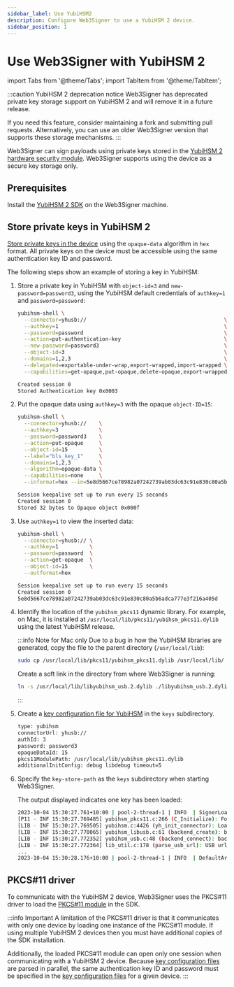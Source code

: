 ```yaml
---
sidebar_label: Use YubiHSM2
description: Configure Web3Signer to use a YubiHSM 2 device.
sidebar_position: 1
---
```


# Use Web3Signer with YubiHSM 2

import Tabs from '@theme/Tabs';
import TabItem from '@theme/TabItem';

:::caution YubiHSM 2 deprecation notice
Web3Signer has deprecated private key storage support on YubiHSM 2 and will remove it in a future release.

If you need this feature, consider maintaining a fork and submitting pull requests. Alternatively, you can
use an older Web3Signer version that supports these storage mechanisms.
:::

Web3Signer can sign payloads using private keys stored in the [YubiHSM 2 hardware security module].
Web3Signer supports using the device as a secure key storage only.

## Prerequisites

Install the [YubiHSM 2 SDK] on the Web3Signer machine.

## Store private keys in YubiHSM 2

[Store private keys in the device] using the `opaque-data` algorithm in `hex` format.
All private keys on the device must be accessible using the same authentication key ID and password.

The following steps show an example of storing a key in YubiHSM:

1. Store a private key in YubiHSM with `object-id=3` and `new-password=password3`, using the
    YubiHSM default credentials of `authkey=1` and `password=password`:

    <Tabs>
    <TabItem value="Command" label="Command" default>

    ```bash
    yubihsm-shell \
      --connector=yhusb://                                            \
      --authkey=1                                                     \
      --password=password                                             \
      --action=put-authentication-key                                 \
      --new-password=password3                                        \
      --object-id=3                                                   \
      --domains=1,2,3                                                 \
      --delegated=exportable-under-wrap,export-wrapped,import-wrapped \
      --capabilities=get-opaque,put-opaque,delete-opaque,export-wrapped,get-pseudo-random,put-wrap-key,import-wrapped
    ```
  
    </TabItem>
    <TabItem value="Output" label="Output" >

    ```bash
    Created session 0
    Stored Authentication key 0x0003
    ```

    </TabItem>
    </Tabs>

2. Put the opaque data using `authkey=3` with the opaque `object-ID=15`:

    <Tabs>
    <TabItem value="Command" label="Command" default>

    ```bash
    yubihsm-shell \
      --connector=yhusb://    \
      --authkey=3             \
      --password=password3    \
      --action=put-opaque     \
      --object-id=15          \
      --label="bls_key_1"     \
      --domains=1,2,3         \
      --algorithm=opaque-data \
      --capabilities=none     \
      --informat=hex --in=5e8d5667ce78982a07242739ab03dc63c91e830c80a5b6adca777e3f216a405d
    ```

    </TabItem>
    <TabItem value="Output" label="Output" >

    ```bash
    Session keepalive set up to run every 15 seconds
    Created session 0
    Stored 32 bytes to Opaque object 0x000f
    ```

    </TabItem>
    </Tabs>

3. Use `authkey=1` to view the inserted data:

    <Tabs>
    <TabItem value="Command" label="Command" default>
  
    ```bash
    yubihsm-shell \
      --connector=yhusb:// \
      --authkey=1          \
      --password=password  \
      --action=get-opaque  \
      --object-id=15       \
      --outformat=hex
    ```
  
    </TabItem>
    <TabItem value="Output" label="Output" >
  
    ```bash
    Session keepalive set up to run every 15 seconds
    Created session 0
    5e8d5667ce78982a07242739ab03dc63c91e830c80a5b6adca777e3f216a405d
    ```
  
    </TabItem>
    </Tabs>

4. Identify the location of the `yubihsm_pkcs11` dynamic library.
    For example, on Mac, it is installed at `/usr/local/lib/pkcs11/yubihsm_pkcs11.dylib` using the
    latest YubiHSM release.

    :::info Note for Mac only
    Due to a bug in how the YubiHSM libraries are generated, copy the file to the parent directory (`/usr/local/lib`):
  
    ```bash
    sudo cp /usr/local/lib/pkcs11/yubihsm_pkcs11.dylib /usr/local/lib/
    ```
  
    Create a soft link in the directory from where Web3Signer is running:

    ```bash
    ln -s /usr/local/lib/libyubihsm_usb.2.dylib ./libyubihsm_usb.2.dylib
    ```

    :::

5. Create a [key configuration file for YubiHSM](../../../reference/key-config-file-params.md#yubihsm-2)
    in the `keys` subdirectory.

    ```bash
    type: yubihsm
    connectorUrl: yhusb://
    authId: 3
    password: password3
    opaqueDataId: 15
    pkcs11ModulePath: /usr/local/lib/yubihsm_pkcs11.dylib
    additionalInitConfig: debug libdebug timeout=5
    ```

6. Specify the `key-store-path` as the `keys` subdirectory when starting Web3Signer.

    The output displayed indicates one key has been loaded:
  
    ```bash
    2023-10-04 15:30:27.761+10:00 | pool-2-thread-1 | INFO  | SignerLoader | Converting signing metadata to Artifact Signer using parallel streams ...
    [P11 - INF 15:30:27.769485] yubihsm_pkcs11.c:266 (C_Initialize): Found 1 configured connector(s)
    [LIB - INF 15:30:27.769505] yubihsm.c:4426 (yh_init_connector): Loading usb backend
    [LIB - INF 15:30:27.770065] yubihsm_libusb.c:61 (backend_create): backend_create
    [LIB - INF 15:30:27.772352] yubihsm_usb.c:48 (backend_connect): backend_connect
    [LIB - INF 15:30:27.772364] lib_util.c:178 (parse_usb_url): USB url parsed with serial decimal 0.
    ...
    2023-10-04 15:30:28.176+10:00 | pool-2-thread-1 | INFO  | DefaultArtifactSignerProvider | Total signers (keys) currently loaded in memory: 1
    ```

## PKCS#11 driver

To communicate with the YubiHSM 2 device, Web3Signer uses the PKCS#11 driver to load the
[PKCS#11 module] in the SDK.

:::info Important
A limitation of the PKCS#11 driver is that it communicates with only one device by loading one
instance of the PKCS#11 module.
If using multiple YubiHSM 2 devices then you must have additional copies of the SDK installation.

Additionally, the loaded PKCS#11 module can open only one session when communicating with a YubiHSM
2 device.
Because [key configuration files] are parsed in parallel, the same authentication key ID and
password must be specified in the [key configuration files] for a given device.
:::

<!-- links -->

[YubiHSM 2 hardware security module]: https://developers.yubico.com/YubiHSM2/
[Store private keys in the device]: https://developers.yubico.com/YubiHSM2/Commands/Put_Opaque.html
[YubiHSM 2 SDK]: https://developers.yubico.com/YubiHSM2/Releases/
[PKCS#11 module]: https://developers.yubico.com/YubiHSM2/Component_Reference/PKCS_11/
[key configuration files]: ../../../reference/key-config-file-params.md#yubihsm-2
